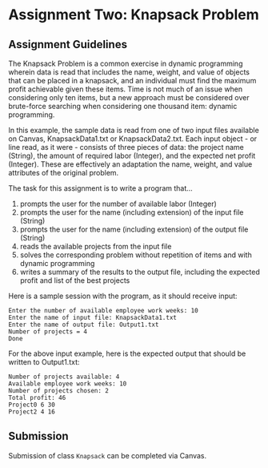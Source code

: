 # Assignment Two: Knapsack Problem

## Assignment Guidelines

The Knapsack Problem is a common exercise in dynamic programming wherein data is read that includes the name, weight, 
and value of objects that can be placed in a knapsack, and an individual must find the maximum profit achievable given 
these items. Time is not much of an issue when considering only ten items, but a new approach must be considered over 
brute-force searching when considering one thousand item: dynamic programming.

In this example, the sample data is read from one of two input files available on Canvas, KnapsackData1.txt or 
KnapsackData2.txt. Each input object - or line read, as it were - consists of three pieces of data: the project name 
(String), the amount of required labor (Integer), and the expected net profit (Integer). These are effectively an 
adaptation the name, weight, and value attributes of the original problem.

The task for this assignment is to write a program that...
1. prompts the user for the number of available labor (Integer)
2. prompts the user for the name (including extension) of the input file (String)
3. prompts the user for the name (including extension) of the output file (String)
4. reads the available projects from the input file
5. solves the corresponding problem without repetition of items and with dynamic programming
6. writes a summary of the results to the output file, including the expected profit and list of the best projects

Here is a sample session with the program, as it should receive input:

```
Enter the number of available employee work weeks: 10
Enter the name of input file: KnapsackData1.txt
Enter the name of output file: Output1.txt
Number of projects = 4
Done
```

For the above input example, here is the expected output that should be written to Output1.txt:

```
Number of projects available: 4 
Available employee work weeks: 10 
Number of projects chosen: 2 
Total profit: 46 
Project0 6 30 
Project2 4 16 
```

## Submission

Submission of class ``Knapsack`` can be completed via Canvas.